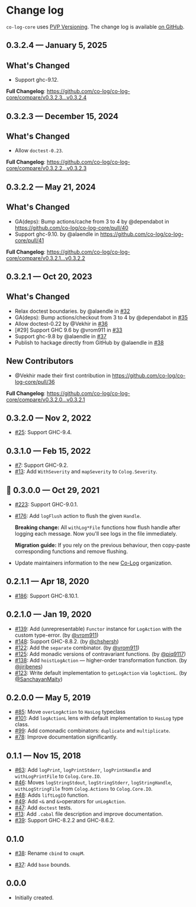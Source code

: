 # Change log

`co-log-core` uses [PVP Versioning][1].
The change log is available [on GitHub][2].

## 0.3.2.4 — January 5, 2025

## What's Changed

* Support ghc-9.12.

**Full Changelog**: https://github.com/co-log/co-log-core/compare/v0.3.2.3...v0.3.2.4

## 0.3.2.3 — December 15, 2024

## What's Changed

* Allow `doctest-0.23`.

**Full Changelog**: https://github.com/co-log/co-log-core/compare/v0.3.2.2...v0.3.2.3

## 0.3.2.2 — May 21, 2024

## What's Changed
* GA(deps): Bump actions/cache from 3 to 4 by @dependabot in https://github.com/co-log/co-log-core/pull/40
* Support ghc-9.10. by @alaendle in https://github.com/co-log/co-log-core/pull/41


**Full Changelog**: https://github.com/co-log/co-log-core/compare/v0.3.2.1...v0.3.2.2

## 0.3.2.1 — Oct 20, 2023

## What's Changed
* Relax doctest boundaries. by @alaendle in [#32](https://github.com/co-log/co-log-core/pull/32)
* GA(deps): Bump actions/checkout from 3 to 4 by @dependabot in [#35](https://github.com/co-log/co-log-core/pull/35)
* Allow doctest-0.22 by @Vekhir in [#36](https://github.com/co-log/co-log-core/pull/36)
* [#29] Support GHC 9.6 by @vrom911 in [#33](https://github.com/co-log/co-log-core/pull/33)
* Support ghc-9.8 by @alaendle in [#37](https://github.com/co-log/co-log-core/pull/37)
* Publish to hackage directly from GitHub by @alaendle in [#38](https://github.com/co-log/co-log-core/pull/38)

## New Contributors
* @Vekhir made their first contribution in https://github.com/co-log/co-log-core/pull/36

**Full Changelog**: https://github.com/co-log/co-log-core/compare/v0.3.2.0...v0.3.2.1

## 0.3.2.0 — Nov 2, 2022

- [#25](https://github.com/co-log/co-log-core/issues/25):
  Support GHC-9.4.

## 0.3.1.0 — Feb 15, 2022

- [#7](https://github.com/co-log/co-log-core/issues/7):
  Support GHC-9.2.
- [#13](https://github.com/co-log/co-log-core/issues/13):
  Add `WithSeverity` and `mapSeverity` to `Colog.Severity`.

## 🎃 0.3.0.0 — Oct 29, 2021

- [#223](https://github.com/co-log/co-log/pull/223):
  Support GHC-9.0.1.
- [#176](https://github.com/co-log/co-log/issues/176):
  Add `logFlush` action to flush the given `Handle`.

  **Breaking change:** All `withLog*File` functions how flush handle
  after logging each message. Now you'll see logs in the file
  immediately.

  **Migration guide:** If you rely on the previous behaviour, then
  copy-paste corresponding functions and remove flushing.

- Update maintainers information to the new
  [Co-Log](https://github.com/co-log) organization.

## 0.2.1.1 — Apr 18, 2020

- [#186](https://github.com/co-log/co-log/issues/186):
  Support GHC-8.10.1.

## 0.2.1.0 — Jan 19, 2020

- [#139](https://github.com/co-log/co-log/issues/139):
  Add (unrepresentable) `Functor` instance for `LogAction` with the
  custom type-error.
  (by [@vrom911](https://github.com/vrom911))
- [#148](https://github.com/co-log/co-log/issues/148):
  Support GHC-8.8.2.
  (by [@chshersh](https://github.com/chshersh))
- [#122](https://github.com/co-log/co-log/issues/122):
  Add the `separate` combinator.
  (by [@vrom911](https://github.com/vrom911))
- [#125](https://github.com/co-log/co-log/issues/125):
  Add monadic versions of contravariant functions.
  (by [@piq9117](https://github.com/piq9117))
- [#138](https://github.com/co-log/co-log/issues/138):
  Add `hoistLogAction` — higher-order transformation function.
  (by [@jiribenes](https://github.com/jiribenes))
- [#123](https://github.com/co-log/co-log/issues/123):
  Write default implementation to `getLogAction` via `logActionL`.
  (by [@SanchayanMaity](https://github.com/SanchayanMaity))

## 0.2.0.0 — May 5, 2019

- [#85](https://github.com/co-log/co-log/issues/85):
  Move `overLogAction` to `HasLog` typeclass
- [#101](https://github.com/co-log/co-log/issues/101):
  Add `logActionL` lens with default implementation to `HasLog` type class.
- [#99](https://github.com/co-log/co-log/issues/99):
  Add comonadic combinators: `duplicate` and `multiplicate`.
- [#78](https://github.com/co-log/co-log/issues/78):
  Improve documentation significantly.

## 0.1.1 — Nov 15, 2018

- [#63](https://github.com/co-log/co-log/issues/63):
  Add `logPrint`, `logPrintStderr`, `logPrintHandle` and `withLogPrintFile` to `Colog.Core.IO`.
- [#46](https://github.com/co-log/co-log/issues/46):
  Moves `logStringStdout`, `logStringStderr`, `logStringHandle`,
  `withLogStringFile` from `Colog.Actions` to `Colog.Core.IO`.
- [#48](https://github.com/co-log/co-log/issues/48):
  Adds `liftLogIO` function.
- [#49](https://github.com/co-log/co-log/issues/49):
  Add `<&` and `&>`operators for `unLogAction`.
- [#47](https://github.com/co-log/co-log/issues/47):
  Add `doctest` tests.
- [#13](https://github.com/co-log/co-log/issues/13):
  Add `.cabal` file description and improve documentation.
- [#39](https://github.com/co-log/co-log/issues/39):
  Support GHC-8.2.2 and GHC-8.6.2.

## 0.1.0

- [#38](https://github.com/co-log/co-log/issues/38):
  Rename `cbind` to `cmapM`.

- [#37](https://github.com/co-log/co-log/issues/37):
  Add `base` bounds.

## 0.0.0

- Initially created.

[1]: https://pvp.haskell.org
[2]: https://github.com/co-log/co-log-core/releases

